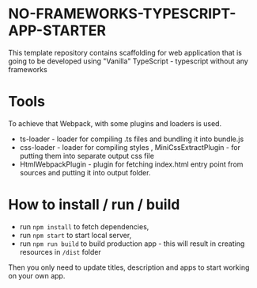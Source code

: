 # NO-FRAMEWORKS-TYPESCRIPT-APP-STARTER

This template repository contains scaffolding for web application that is going to be developed using "Vanilla" TypeScript - typescript without any frameworks

# Tools

To achieve that Webpack, with some plugins and loaders is used.
* ts-loader - loader for compiling .ts files and bundling it into bundle.js
* css-loader - loader for compiling styles , MiniCssExtractPlugin - for putting them into separate output css file
* HtmlWebpackPlugin - plugin for fetching index.html entry point from sources and putting it into output folder.

# How to install / run / build

* run `npm install` to fetch dependencies,
* run `npm start` to start local server,
* run `npm run build` to build production app - this will result in creating resources in `/dist` folder

Then you only need to update titles, description and apps to start working on your own app.

